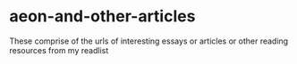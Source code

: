 # aeon-and-other-articles
These comprise of the urls of interesting essays or articles or other reading resources from my readlist

